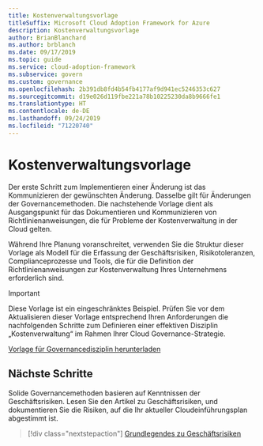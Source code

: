 ```yaml
---
title: Kostenverwaltungsvorlage
titleSuffix: Microsoft Cloud Adoption Framework for Azure
description: Kostenverwaltungsvorlage
author: BrianBlanchard
ms.author: brblanch
ms.date: 09/17/2019
ms.topic: guide
ms.service: cloud-adoption-framework
ms.subservice: govern
ms.custom: governance
ms.openlocfilehash: 2b391db8fd4b54fb4177af9d941ec5246353c627
ms.sourcegitcommit: d19e026d119fbe221a78b10225230da8b9666fe1
ms.translationtype: HT
ms.contentlocale: de-DE
ms.lasthandoff: 09/24/2019
ms.locfileid: "71220740"
---
```

# <a name="cost-management-template"></a>Kostenverwaltungsvorlage

Der erste Schritt zum Implementieren einer Änderung ist das Kommunizieren der gewünschten Änderung. Dasselbe gilt für Änderungen der Governancemethoden. Die nachstehende Vorlage dient als Ausgangspunkt für das Dokumentieren und Kommunizieren von Richtlinienanweisungen, die für Probleme der Kostenverwaltung in der Cloud gelten.

Während Ihre Planung voranschreitet, verwenden Sie die Struktur dieser Vorlage als Modell für die Erfassung der Geschäftsrisiken, Risikotoleranzen, Complianceprozesse und Tools, die für die Definition der Richtlinienanweisungen zur Kostenverwaltung Ihres Unternehmens erforderlich sind.

> [!IMPORTANT]
> Diese Vorlage ist ein eingeschränktes Beispiel. Prüfen Sie vor dem Aktualisieren dieser Vorlage entsprechend Ihren Anforderungen die nachfolgenden Schritte zum Definieren einer effektiven Disziplin „Kostenverwaltung“ im Rahmen Ihrer Cloud Governance-Strategie.

<!-- markdownlint-disable MD033 -->

 <a href="https://archcenter.blob.core.windows.net/cdn/fusion/governance/Cost%20Management%20Discipline%20Template.docx">Vorlage für Governancedisziplin herunterladen</a>

<!-- markdownlint-enable MD033 -->

## <a name="next-steps"></a>Nächste Schritte

Solide Governancemethoden basieren auf Kenntnissen der Geschäftsrisiken. Lesen Sie den Artikel zu Geschäftsrisiken, und dokumentieren Sie die Risiken, auf die Ihr aktueller Cloudeinführungsplan abgestimmt ist.

> [!div class="nextstepaction"]
> [Grundlegendes zu Geschäftsrisiken](./business-risks.md)
